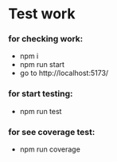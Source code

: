 # Test work
### for checking work:

- npm i
- npm run start
- go to http://localhost:5173/

### for start testing:
- npm run test

### for see coverage test:
- npm run coverage